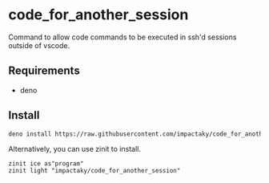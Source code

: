 # code_for_another_session

Command to allow code commands to be executed in ssh'd sessions outside of
vscode.

## Requirements

- deno

## Install

```sh
deno install https://raw.githubusercontent.com/impactaky/code_for_another_session/main/code --allow-run --allow-read --allow-env --allow-sys
```

Alternatively, you can use zinit to install.

```
zinit ice as"program"
zinit light "impactaky/code_for_another_session"
```
